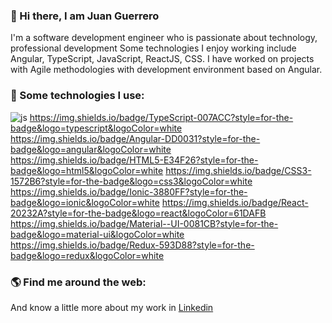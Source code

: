 ### 👋 Hi there, I am Juan Guerrero

I'm a software development engineer who is passionate about technology, professional development Some technologies I enjoy working include Angular, TypeScript, JavaScript, ReactJS,  CSS. I have worked on projects with Agile methodologies with development environment based on Angular.

### 🎯   Some technologies I use:

![js](https://img.shields.io/badge/JavaScript-323330?style=for-the-badge&logo=javascript&logoColor=F7DF1E) 	https://img.shields.io/badge/TypeScript-007ACC?style=for-the-badge&logo=typescript&logoColor=white 	https://img.shields.io/badge/Angular-DD0031?style=for-the-badge&logo=angular&logoColor=white https://img.shields.io/badge/HTML5-E34F26?style=for-the-badge&logo=html5&logoColor=white https://img.shields.io/badge/CSS3-1572B6?style=for-the-badge&logo=css3&logoColor=white https://img.shields.io/badge/Ionic-3880FF?style=for-the-badge&logo=ionic&logoColor=white 	https://img.shields.io/badge/React-20232A?style=for-the-badge&logo=react&logoColor=61DAFB https://img.shields.io/badge/Material--UI-0081CB?style=for-the-badge&logo=material-ui&logoColor=white https://img.shields.io/badge/Redux-593D88?style=for-the-badge&logo=redux&logoColor=white

### 🌎   Find me around the web:

And know a little more about my work in [Linkedin](https://www.linkedin.com/in/juan-camilo-guerrero-gonz%C3%A1lez-8a885517b/)

<!--
**jcamilog/jcamilog** is a ✨ _special_ ✨ repository because its `README.md` (this file) appears on your GitHub profile.

Here are some ideas to get you started:

- 🔭 I’m currently working on ...
- 🌱 I’m currently learning ...
- 👯 I’m looking to collaborate on ...
- 🤔 I’m looking for help with ...
- 💬 Ask me about ...
- 📫 How to reach me: ...
- 😄 Pronouns: ...
- ⚡ Fun fact: ...
-->
